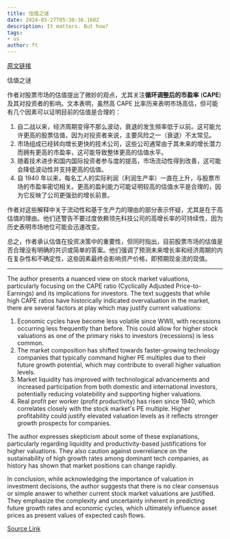 ```yaml
---
title: 估值之谜
date: 2024-05-27T05:30:36.168Z
description: It matters. But how?
tags: 
- us
author: ft
---
```


[原文链接](https://ft.com/content/9cc86154-ba46-4117-8afd-805d4dc825c0)

估值之谜

作者对股票市场的估值提出了微妙的观点，尤其关注**循环调整后的市盈率** (**CAPE**)及其对投资者的影响。文本表明，虽然高 CAPE 比率历来表明市场高估，但可能有几个因素可以证明目前的估值是合理的：

1. 自二战以来，经济周期变得不那么波动，衰退的发生频率低于以前。这可能允许更高的股票估值，因为对投资者来说，主要风险之一（衰退）不太常见。
2. 市场组成已经转向增长更快的技术公司，这些公司通常由于其未来的增长潜力而拥有更高的市盈率，这可能导致整体更高的估值水平。
3. 随着技术进步和国内国际投资者参与度的提高，市场流动性得到改善，这可能会降低波动性并支持更高的估值。
4. 自 1940 年以来，每名工人的实际利润（利润生产率）一直在上升，与股票市场的市盈率密切相关。更高的盈利能力可能证明较高的估值水平是合理的，因为它反映了公司更强劲的增长前景。

作者对这些解释中关于流动性和基于生产力的理由的部分表示怀疑，尤其是在于高估值的理由。他们还警告不要过度依赖领先科技公司的高增长率的可持续性，因为历史表明市场地位可能会迅速改变。

总之，作者承认估值在投资决策中的重要性，但同时指出，目前股票市场的估值是否合理没有明确的共识或简单的答案。他们强调了预测未来增长率和经济周期的内在复杂性和不确定性，这些因素最终会影响资产价格，即预期现金流的现值。

---

The author presents a nuanced view on stock market valuations, particularly focusing on the CAPE ratio (Cyclically Adjusted Price-to-Earnings) and its implications for investors. The text suggests that while high CAPE ratios have historically indicated overvaluation in the market, there are several factors at play which may justify current valuations:

1. Economic cycles have become less volatile since WWII, with recessions occurring less frequently than before. This could allow for higher stock valuations as one of the primary risks to investors (recessions) is less common.
2. The market composition has shifted towards faster-growing technology companies that typically command higher PE multiples due to their future growth potential, which may contribute to overall higher valuation levels.
3. Market liquidity has improved with technological advancements and increased participation from both domestic and international investors, potentially reducing volatebility and supporting higher valuations.
4. Real profit per worker (profit productivity) has risen since 1940, which correlates closely with the stock market's PE multiple. Higher profitability could justify elevated valuation levels as it reflects stronger growth prospects for companies.

The author expresses skepticism about some of these explanations, particularly regarding liquidity and productivity-based justifications for higher valuations. They also caution against overreliance on the sustainability of high growth rates among dominant tech companies, as history has shown that market positions can change rapidly.

In conclusion, while acknowledging the importance of valuation in investment decisions, the author suggests that there is no clear consensus or simple answer to whether current stock market valuations are justified. They emphasize the complexity and uncertainty inherent in predicting future growth rates and economic cycles, which ultimately influence asset prices as present values of expected cash flows.

[Source Link](https://ft.com/content/9cc86154-ba46-4117-8afd-805d4dc825c0)

